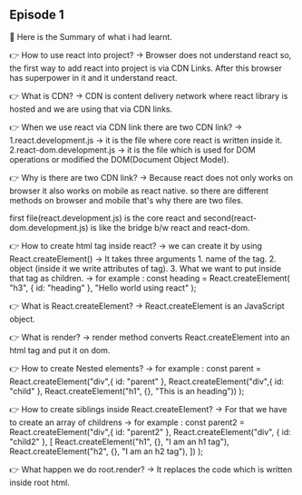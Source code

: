 ## Episode 1

📖 Here is the Summary of what i had learnt.

👉 How to use react into project?
-> Browser does not understand react so, the first way to add react into project is via CDN Links. After this browser has superpower in it and it understand react.

👉 What is CDN?
 -> CDN is content delivery network where react library is hosted and we are using that via CDN links.

👉 When we use react via CDN link there are two CDN link?
->  1.react.development.js -> it is the file where core react is written inside it.
    2.react-dom.development.js -> it is the file which is used for DOM operations or modified the DOM(Document Object Model).

👉 Why is there are two CDN link?
-> Because react does not only works on browser it also works on mobile as react native. so there are different methods on browser and mobile that's why there are two files.
     
first file(react.development.js) is the core react and second(react-dom.development.js) is like the bridge b/w react and react-dom.

👉 How to create html tag inside react?
-> we can create it by using React.createElement()
-> It takes three arguments
       1. name of the tag.
       2. object (inside it we write attributes of tag).
       3. What we want to put inside that tag as children.
    -> for example :
        const heading = React.createElement(
            "h3",
            { id: "heading" },
            "Hello world using react"
        );
   
👉 What is React.createElement?
-> React.createElement is an JavaScript object.

👉 What is render?
-> render method converts React.createElement into an html tag and put it on dom.

👉 How to create Nested elements?
-> for example :
        const parent = React.createElement("div",{ id: "parent" },
            React.createElement("div",{ id: "child" },
            React.createElement("h1", {}, "This is an heading"))
        );

👉 How to create siblings inside React.createElement?
-> For that we have to create an array of childrens
-> for example :
        const parent2 = React.createElement("div",{ id: "parent2" },
            React.createElement("div", { id: "child2" },
            [
                React.createElement("h1", {}, "I am an h1 tag"),
                React.createElement("h2", {}, "I am an h2 tag"),
            ])
        );


👉 What happen we do root.render?
-> It replaces the code which is written inside root html.